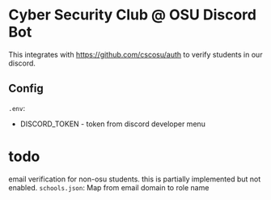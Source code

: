 # Cyber Security Club @ OSU Discord Bot

This integrates with https://github.com/cscosu/auth to verify students in our discord.


Config
-------

`.env`:
- DISCORD_TOKEN - token from discord developer menu


todo
====
email verification for non-osu students. this is partially implemented but not enabled.
`schools.json`: Map from email domain to role name
